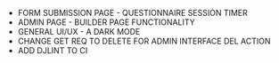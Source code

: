 * FORM SUBMISSION PAGE - QUESTIONNAIRE SESSION TIMER
* ADMIN PAGE - BUILDER PAGE FUNCTIONALITY
* GENERAL UI/UX - A DARK MODE
* CHANGE GET REQ TO DELETE FOR ADMIN INTERFACE DEL ACTION
* ADD DJLINT TO CI